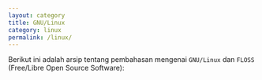 ```yaml
---
layout: category
title: GNU/Linux
category: linux
permalink: /linux/
---
```


Berikut ini adalah arsip tentang pembahasan mengenai `GNU/Linux` dan `FLOSS` (Free/Libre Open Source Software):
